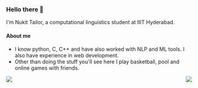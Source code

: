### Hello there 👋

I'm Nukit Tailor, a computational linguistics student at IIIT Hyderabad.
<br>

#### About me
* I know python, C, C++ and have also worked with NLP and ML tools. I also have experience in web development.
* Other than doing the stuff you'll see here I play basketball, pool and online games with friends.

<a href="https://github.com/anuraghazra/github-readme-stats">
  <img align="left" src="https://github-readme-stats.vercel.app/api?username=Nukitt&show_icons=true&theme=radical" />
</a>
<a href="https://github.com/anuraghazra/github-readme-stats">
  <img align="right" src="https://github-readme-stats.vercel.app/api/top-langs/?username=Nukitt&layout=compact&theme=radical" />
</a>

<!--
**Nukitt/Nukitt** is a ✨ _special_ ✨ repository because its `README.md` (this file) appears on your GitHub profile.

Here are some ideas to get you started:

- 🔭 I’m currently working on ...
- 🌱 I’m currently learning ...
- 👯 I’m looking to collaborate on ...
- 🤔 I’m looking for help with ...
- 💬 Ask me about ...
- 📫 How to reach me: ...
- 😄 Pronouns: ...
- ⚡ Fun fact: ...
-->
